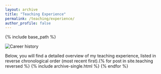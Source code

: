 ```yaml
---
layout: archive
title: "Teaching Experience"
permalink: /teaching/experience/
author_profile: false
---
```


{% include base_path %}

<p>
  <img src="{{ site.baseurl }}/Images/Career.png" alt="Career history" style="max-width: 100%;">
</p>

Below, you will find a detailed overview of my teaching experience, listed in reverse chronological order (most recent first).{% for post in site.teaching reversed %}
  {% include archive-single.html %}
{% endfor %}

